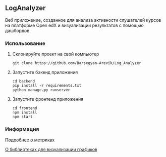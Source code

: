 ## LogAnalyzer
Веб приложение, созданное для анализа активности слушателей курсов на платформе Open edX и визуализации результатов с помощью дашбордов.

### Использование
1) Склонируйте проект на свой компьютер
   ```shell
   git clone https://github.com/Barsegyan-Arevik/Log_Analyzer
   ```
2) Запустите бэкенд приложения
   ```shell
   cd backend
   pip install -r requirements.txt
   python manage.py runserver
   ```
3) Запустите фронтенд приложения
   ```shell
   cd frontend
   npm install
   npm start
   ```


### Информация
[Подробнее о метриках](https://docs.google.com/document/d/10p5zKWXnF2LRT2V9M0zCFXjcEkOsdYNRg663pmJx4bI/edit?usp=sharing)


[О библиотеках для визуализации графиков](https://docs.google.com/document/d/11FnVxswTE5iMa1XV_n40CLleLSPWVutV43c76xMdOX8/edit?usp=sharing)
